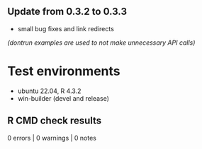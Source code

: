 ## Update from 0.3.2 to 0.3.3

* small bug fixes and link redirects

*(dontrun examples are used to not make unnecessary API calls)*

# Test environments
* ubuntu 22.04, R 4.3.2
* win-builder (devel and release)

## R CMD check results

0 errors | 0 warnings | 0 notes
